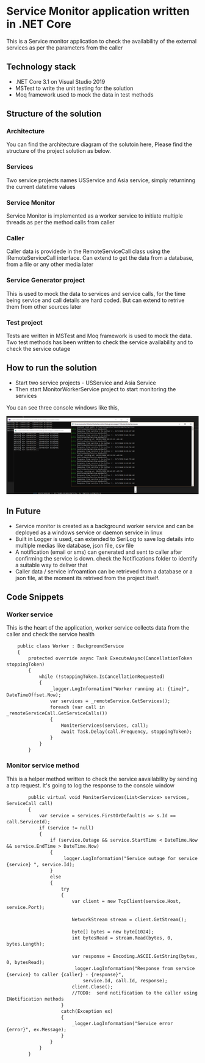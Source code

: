 # Service Monitor application written in .NET Core
This is a Service monitor application to check the availability of the external services as per the parameters from the caller

## Technology stack 
* .NET Core 3.1 on Visual Studio 2019
* MSTest to write the unit testing for the solution
* Moq framework used to mock the data in test methods

## Structure of the solution
### Architecture
You can find the architecture diagram of the solutoin here, Please find the structure of the project solution as below.
### Services
Two service projects names USService and Asia service, simply returninng the current datetime values
### Service Monitor
Service Monitor is implemented as a worker service to initiate multiple threads as per the method calls from caller
### Caller
Caller data is providede in the RemoteServiceCall class using the IRemoteServiceCall interface. Can extend to get the data from a database, from a file or any other media later
### Service Generator project
This is used to mock the data to services and service calls, for the time being service and call details are hard coded. But can extend to retrive them from other sources later
### Test project
Tests are written in MSTest and Moq framework is used to mock the data. Two test methods has been written to check the service availability and to check the service outage

## How to run the solution
* Start two service projects - USService and Asia Service
* Then start MonitorWorkerService project to start monitoring the services

You can see three console windows like this,

![Service Monitor](https://github.com/hansamaligamage/servicemonitor/blob/master/Images/servicemonitor.png?raw=true)

## In Future
* Service monitor is created as a background worker service and can be deployed as a windows service or daemon service in linux
* Built in Logger is used, can extended to SeriLog to save log details into multiple medias like database, json file, csv file
* A notification (email or sms) can generated and sent to caller after confirming the service is down. check the Notifications folder to identify a suitable way to deliver that
* Caller data / service infroamtion can be retrieved from a database or a json file, at the moment its retrived from the project itself.

## Code Snippets 
### Worker service
This is the heart of the application, worker service collects data from the caller and check the service health
```
    public class Worker : BackgroundService
    {
        protected override async Task ExecuteAsync(CancellationToken stoppingToken)
        {
            while (!stoppingToken.IsCancellationRequested)
            {
                _logger.LogInformation("Worker running at: {time}", DateTimeOffset.Now);
                var services = _remoteService.GetServices();
                foreach (var call in _remoteServiceCall.GetServiceCalls())
                {
                    MoniterServices(services, call);
                    await Task.Delay(call.Frequency, stoppingToken);
                }
            }
        }
```
       
### Monitor service method
This is a helper method written to check the service aavailability by sending a tcp request. It's going to log the response to the console window
```
        public virtual void MoniterServices(List<Service> services, ServiceCall call)
        {
            var service = services.FirstOrDefault(s => s.Id == call.ServiceId);
            if (service != null)
            {
                if (service.Outage && service.StartTime < DateTime.Now && service.EndTime > DateTime.Now)
                {
                    _logger.LogInformation("Service outage for service {service} ", service.Id);
                }
                else
                {
                    try
                    {
                        var client = new TcpClient(service.Host, service.Port);

                        NetworkStream stream = client.GetStream();

                        byte[] bytes = new byte[1024];
                        int bytesRead = stream.Read(bytes, 0, bytes.Length);

                        var response = Encoding.ASCII.GetString(bytes, 0, bytesRead);
                        _logger.LogInformation("Response from service {service} to caller {caller} - {response}",
                            service.Id, call.Id, response);
                        client.Close();
                        //TODO:  send notification to the caller using INotification methods
                    }
                    catch(Exception ex)
                    {
                        _logger.LogInformation("Service error {error}", ex.Message);
                    }
                }
            }
        }
```
